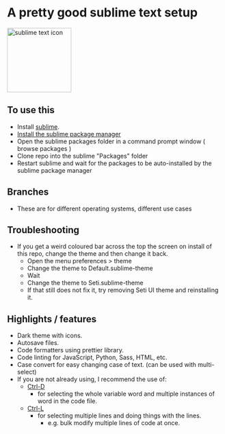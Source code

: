 # A pretty good sublime text setup

<div class="icon-parent">
  <img src="https://www.sublimehq.com/images/sublime_text.png" alt="sublime text icon" width="150"/>
</div>

## To use this

- Install [sublime](https://www.sublimetext.com/).
- [Install the sublime package manager](https://packagecontrol.io/installation)
- Open the sublime packages folder in a command prompt window ( browse packages )
- Clone repo into the sublime "Packages" folder
- Restart sublime and wait for the packages to be auto-installed by the sublime package manager

## Branches

- These are for different operating systems, different use cases

## Troubleshooting

- If you get a weird coloured bar across the top the screen on install of this repo, change the theme and then change it back.
  - Open the menu preferences > theme
  - Change the theme to Default.sublime-theme
  - Wait
  - Change the theme to Seti.sublime-theme
  - If that still does not fix it, try removing Seti UI theme and reinstalling it.

## Highlights / features

- Dark theme with icons.
- Autosave files.
- Code formatters using prettier library.
- Code linting for JavaScript, Python, Sass, HTML, etc.
- Case convert for easy changing case of text. (can be used with multi-select)
- If you are not already using, I recommend the use of:
  - [Ctrl-D](https://docs.sublimetext.io/guide/usage/editing.html)
    - for selecting the whole variable word and multiple instances of word in the code file.
  - [Ctrl-L](https://docs.sublimetext.io/guide/usage/editing.html)
    - for selecting multiple lines and doing things with the lines.
      - e.g. bulk modify multiple lines of code at once.